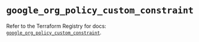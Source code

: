 # `google_org_policy_custom_constraint`

Refer to the Terraform Registry for docs: [`google_org_policy_custom_constraint`](https://registry.terraform.io/providers/hashicorp/google-beta/6.11.2/docs/resources/google_org_policy_custom_constraint).

